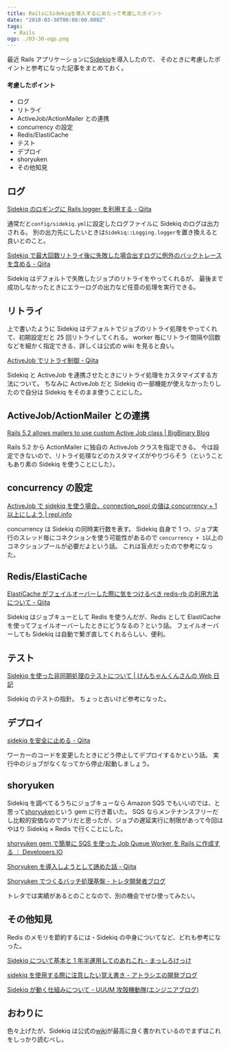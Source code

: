 ```yaml
---
title: RailsにSidekiqを導入するにあたって考慮したポイント
date: "2018-03-30T00:00:00.000Z"
tags:
  - Rails
ogp: ./03-30-ogp.png
---
```


最近 Rails アプリケーションに[Sidekiq](https://github.com/mperham/sidekiq)を導入したので、
そのときに考慮したポイントと参考になった記事をまとめておく。

#### **考慮したポイント**

- ログ
- リトライ
- ActiveJob/ActionMailer との連携
- concurrency の設定
- Redis/ElastiCache
- テスト
- デプロイ
- shoryuken
- その他知見

## **ログ**

[Sidekiq のロギングに Rails logger を利用する - Qiita](https://qiita.com/dany1468/items/94050916d40f803bd3b7)

通常だと`config/sidekiq.yml`に設定したログファイルに Sidekiq のログは出力される。
別の出力先にしたいときは`Sidekiq::Logging.logger`を置き換えると良いとのこと。

[Sidekiq で最大回数リトライ後に失敗した場合出すログに例外のバックトレースを含める - Qiita](https://qiita.com/dany1468/items/f3fcbfbee615074ced45)

Sidekiq はデフォルトで失敗したジョブのリトライをやってくれるが、
最後まで成功しなかったときにエラーログの出力など任意の処理を実行できる。

## **リトライ**

上で書いたように Sidekiq はデフォルトでジョブのリトライ処理をやってくれて、初期設定だと 25 回リトライしてくれる。
worker 毎にリトライ間隔や回数などを細かく指定できる、詳しくは公式の wiki を見ると良い。

[ActiveJob でリトライ制御 - Qiita](https://qiita.com/necojackarc/items/b4a8ac682efeb1f62e74)

Sidekiq と ActiveJob を連携させたときにリトライ処理をカスタマイズする方法について。
ちなみに ActiveJob だと Sidekiq の一部機能が使えなかったりしたので自分は Sidekiq をそのまま使うことにした。

## **ActiveJob/ActionMailer との連携**

[Rails 5.2 allows mailers to use custom Active Job class \| BigBinary Blog](https://blog.bigbinary.com/2018/01/15/rails-5-2-allows-mailers-to-use-custom-active-job-class.html)

Rails 5.2 から ActionMailer に独自の ActiveJob クラスを指定できる。
今は設定できないので、リトライ処理などのカスタマイズがやりづらそう（ということもあり素の Sidekiq を使うことにした）。

## **concurrency の設定**

[ActiveJob で sidekiq を使う場合、connection_pool の値は concurrency + 1 以上にしよう \| repl.info](https://repl.info/archives/659)

concurrency は Sidekiq の同時実行数を表す。
Sidekiq 自身で 1 つ、ジョブ実行のスレッド毎にコネクションを使う可能性があるので
`concurrency + 1`以上のコネクションプールが必要だよという話。
これは盲点だったので参考になった。

## **Redis/ElastiCache**

[ElastiCache がフェイルオーバーした際に気をつけるべき redis-rb の利用方法について - Qiita](https://qiita.com/dany1468/items/8946cd5e4c853b48bffd)

Sidekiq はジョブキューとして Redis を使うんだが、Redis として ElastiCache を使ってフェイルオーバーしたときにどうなるの？という話。
フェイルオーバーしても Sidekiq は自動で繋ぎ直してくれるらしい、便利。

## **テスト**

[Sidekiq を使った非同期処理のテストについて \| けんちゃんくんさんの Web 日記](https://diary.shu-cream.net/2013/05/06/sidekiq-testing-strategy.html)

Sidekiq のテストの指針。
ちょっと古いけど参考になった。

## **デプロイ**

[sidekiq を安全に止める - Qiita](https://qiita.com/pekepek/items/8eb302c997335fbce854)

ワーカーのコードを変更したときにどう停止してデプロイするかという話。
実行中のジョブがなくなってから停止/起動しましょう。

## **shoryuken**

Sidekiq を調べてるうちにジョブキューなら Amazon SQS でもいいのでは、と思って[shoryuken](https://github.com/phstc/shoryuken)という gem に行き着いた。
SQS ならメンテナンスフリーだし比較的安価なのでアリだと思ったが、ジョブの遅延実行に制限があって今回はやはり Sidekiq × Redis で行くことにした。

[shoryuken gem で簡単に SQS を使った Job Queue Worker を Rails に作成する ｜ Developers.IO](https://dev.classmethod.jp/server-side/ruby-on-rails/shoryuken-gem/)

[Shoryuken を導入しようとして諦めた話 - Qiita](https://qiita.com/ryosuke_sato/items/09ba3fe824c0b62c0d1e)

[Shoryuken でつくるバッチ処理基盤 - トレタ開発者ブログ](http://tech.toreta.in/entry/2016/06/09/120610)

トレタでは実績があるとのことなので、別の機会でぜひ使ってみたい。

## **その他知見**

Redis のメモリを節約するには・Sidekiq の中身についてなど、どれも参考になった。

[Sidekiq について基本と 1 年半運用してのあれこれ - まっしろけっけ](http://shiro-16.hatenablog.com/entry/2015/10/12/192412)

[sidekiq を使用する際に注意したい覚え書き - アトラシエの開発ブログ](http://attracie.hatenablog.com/entry/2015/10/18/200407)

[Sidekiq が動く仕組みについて - UUUM 攻殻機動隊(エンジニアブログ)](http://system.blog.uuum.jp/entry/2017/10/17/110000)

## **おわりに**

色々上げたが、Sidekiq は公式の[wiki](https://github.com/mperham/sidekiq/wiki)が最高に良く書かれているのでまずはこれをしっかり読むべし。
